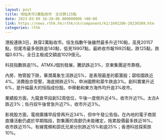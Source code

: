 ```yaml
---
layout: post
title: 恒指失守2萬點收市　全日跌125點
date: 2023-03-09 16:28:06.000000000 +08:00
link: https://news.rthk.hk/rthk/ch/component/k2/1691200-20230309.htm
categories: rthk
---
```


港股連跌3日，跌穿2萬點收市。恒生指數午後雖然最多升近110點，高見20157點，但尾市最多倒跌逾140點，低見19907點，最終收市報19925點，跌125點，跌幅0.63%，全日主板成交額逾1029億元。

科技指數跌逾1%。ATMXJ個別發展，騰訊跌近3%，京東集團逆市靠穩。

內房、物管股下跌，華潤萬象生活跌近5%，是表現最差的藍籌股；碧桂園跌近4%。消費股亦受壓，海底撈跌近5%，申洲國際和蒙牛跌逾3%。創科實業升近6%，是升幅最大的恒指成份股。中移動和東方海外均升逾3%收市。

業績股方面，九龍倉早段創52周低位，午後一度倒升近4%，收市升近1%。太古A跌近3%；佐丹奴午後曾急升近7%，收市升近3%。

影視股方面，電視廣播早段曾再升近34%，但中午發公告指，在內地的電子商貿直播活動仍處於早期階段，對集團的貢獻仍未能確定，拖累股價最多跌近16%，收市跌近15%。有線寬頻和邵氏兄弟分別跌近15%和逾25%；香港科技探索跌10%。
